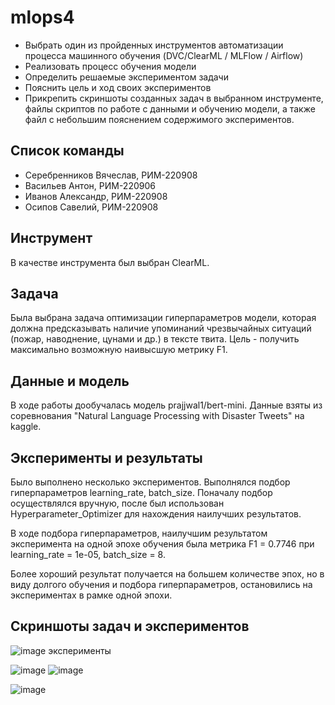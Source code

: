 # mlops4
- Выбрать один из пройденных инструментов автоматизации процесса машинного обучения (DVC/ClearML / MLFlow / Airflow)
- Реализовать процесс обучения модели
- Определить решаемые экспериментом задачи
- Пояснить цель и ход своих экспериментов
- Прикрепить скриншоты созданных задач в выбранном инструменте, файлы скриптов  по работе с данными и обучению модели, а также файл с небольшим пояснением содержимого экспериментов.
## Список команды
- Серебренников Вячеслав, РИМ-220908
- Васильев Антон, РИМ-220906
- Иванов Александр, РИМ-220908
- Осипов Савелий, РИМ-220908
## Инструмент
В качестве инструмента был выбран ClearML.
## Задача
Была выбрана задача оптимизации гиперпараметров модели, которая должна предсказывать наличие упоминаний чрезвычайных ситуаций (пожар, наводнение, цунами и др.) в тексте твита. Цель - получить максимально возможную наивысшую метрику F1.
## Данные и модель
В ходе работы дообучалась модель prajjwal1/bert-mini. Данные взяты из соревнования "Natural Language Processing with Disaster Tweets" на kaggle.
## Эксперименты и результаты
Было выполнено несколько экспериментов. Выполнялся подбор гиперпараметров learning_rate, batch_size. Поначалу подбор осуществлялся вручную, после был использован Hyperparameter_Optimizer для нахождения наилучших результатов.

В ходе подбора гиперпараметров, наилучшим результатом эксперимента на одной эпохе обучения была метрика F1 = 0.7746 при learning_rate = 1e-05, batch_size = 8.

Более хороший результат получается на большем количестве эпох, но в виду долгого обучения и подбора гиперпараметров, остановились на экспериментах в рамке одной эпохи.
## Скриншоты задач и экспериментов
![image](https://github.com/Alexadr45/mlops4/assets/113251598/5bc9c842-20b2-4253-b62f-8d2dd427bc64)
эксперименты

![image](https://github.com/Alexadr45/mlops4/assets/113251598/fdf73cee-126a-47bc-9184-a88d507e73f6)
![image](https://github.com/Alexadr45/mlops4/assets/113251598/46464f54-fcfa-44f4-9387-f8bb93617092)

![image](https://github.com/Alexadr45/mlops4/assets/113251598/afab7bfa-bdcf-4a0c-bcb2-f8440fcbf6d7)

